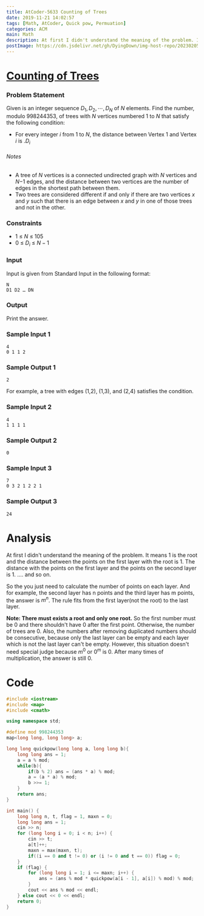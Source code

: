 ```yaml
---
title: AtCoder-5633 Counting of Trees
date: 2019-11-21 14:02:57
tags: [Math, AtCoder, Quick pow, Permuation]
categories: ACM
main: Math
description: At first I didn't understand the meaning of the problem. It means 1 is the root and the distance between the points on the first layer with the root is 1.
postImage: https://cdn.jsdelivr.net/gh/DyingDown/img-host-repo/202302051747125.jpg
---
```


# [Counting of Trees](https://nikkei2019-2-qual.contest.atcoder.jp/tasks/nikkei2019_2_qual_b?lang=en)

### Problem Statement

Given is an integer sequence $D_1, D_2, \cdots, D_N$ of *N* elements. Find the number, modulo 998244353, of trees with  $N$ vertices numbered 1 to *N* that satisfy the following condition:

- For every integer $i$ from 1 to $N$, the distance between Vertex 1 and Vertex  $i$ is .$D_i$

###### Notes

- A tree of *N* vertices is a connected undirected graph with *N* vertices and *N*−1 edges, and the distance between two vertices are the number of edges in the shortest path between them.
- Two trees are considered different if and only if there are two vertices *x* and *y* such that there is an edge between *x* and *y* in one of those trees and not in the other.

### Constraints

- 1 ≤ $N$ ≤ 105
- 0 ≤ $D_i$ ≤ $N-1$

### Input

Input is given from Standard Input in the following format:

```
N
D1 D2 … DN
```

### Output

Print the answer.

### Sample Input 1

```
4
0 1 1 2
```

### Sample Output 1

```
2
```

For example, a tree with edges (1,2), (1,3), and (2,4) satisfies the condition.

### Sample Input 2

```
4
1 1 1 1
```

### Sample Output 2

```
0
```

### Sample Input 3

```
7
0 3 2 1 2 2 1
```

### Sample Output 3

```
24
```

# Analysis

At first I didn't understand the meaning of the problem. It means 1 is the root and the distance between the points on the first layer with the root is 1. The distance with the points on the first layer and the points on the second layer is 1. .... and so on.

So the you just need to calculate the number of points on each layer.  And for example, the second layer has n points and the third layer has m points, the answer is $m^n$. The rule fits from the first layer(not the root) to the last layer. 

**Note: There must exists a root and only one root.**  So the first number must be 0 and there shouldn't have 0 after the first point. Otherwise, the number of trees are 0. Also, the numbers after removing duplicated numbers should be consecutive, because only the last layer can be empty and each layer which is not the last layer can't be empty. However, this situation doesn't need special judge because $m^0$ or $0^m$ is 0. After many times of multiplication, the answer is still 0.

# Code

```c++
#include <iostream>
#include <map>
#include <cmath>

using namespace std;

#define mod 998244353
map<long long, long long> a;

long long quickpow(long long a, long long b){
    long long ans = 1;
    a = a % mod;
    while(b){
        if(b % 2) ans = (ans * a) % mod;
        a = (a * a) % mod;
        b >>= 1;
    }
    return ans;
}

int main() {
    long long n, t, flag = 1, maxn = 0;
    long long ans = 1;
    cin >> n;
    for (long long i = 0; i < n; i++) {
        cin >> t;
        a[t]++;
        maxn = max(maxn, t);
        if((i == 0 and t != 0) or (i != 0 and t == 0)) flag = 0;
    }
    if (flag) {
        for (long long i = 1; i <= maxn; i++) {
            ans = (ans % mod * quickpow(a[i - 1], a[i]) % mod) % mod;
        }
        cout << ans % mod << endl;
    } else cout << 0 << endl;
    return 0;
}
```


